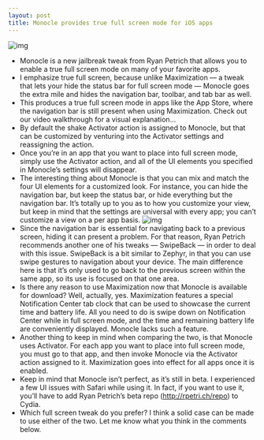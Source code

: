 ```yaml
---
layout: post
title: Monocle provides true full screen mode for iOS apps
---
```

![img](http://media.idownloadblog.com/wp-content/uploads/2012/08/Monocle-Screenshot-02-e1343834680169.png)
* Monocle is a new jailbreak tweak from Ryan Petrich that allows you to enable a true full screen mode on many of your favorite apps.
* I emphasize true full screen, because unlike Maximization — a tweak that lets your hide the status bar for full screen mode — Monocle goes the extra mile and hides the navigation bar, toolbar, and tab bar as well.
* This produces a true full screen mode in apps like the App Store, where the navigation bar is still present when using Maximization. Check out our video walkthrough for a visual explanation…
* By default the shake Activator action is assigned to Monocle, but that can be customized by venturing into the Activator settings and reassigning the action.
* Once you’re in an app that you want to place into full screen mode, simply use the Activator action, and all of the UI elements you specified in Monocle’s settings will disappear.
* The interesting thing about Monocle is that you can mix and match the four UI elements for a customized look. For instance, you can hide the navigation bar, but keep the status bar, or hide everything but the navigation bar. It’s totally up to you as to how you customize your view, but keep in mind that the settings are universal with every app; you can’t customize a view on a per app basis.
![img](http://media.idownloadblog.com/wp-content/uploads/2012/08/Monocle-Screenshot-e1343834715980.png)
* Since the navigation bar is essential for navigating back to a previous screen, hiding it can present a problem. For that reason, Ryan Petrich recommends another one of his tweaks — SwipeBack — in order to deal with this issue. SwipeBack is a bit similar to Zephyr, in that you can use swipe gestures to navigation about your device. The main difference here is that it’s only used to go back to the previous screen within the same app, so its use is focused on that one area.
* Is there any reason to use Maximization now that Monocle is available for download? Well, actually, yes. Maximization features a special Notification Center tab clock that can be used to showcase the current time and battery life. All you need to do is swipe down on Notification Center while in full screen mode, and the time and remaining battery life are conveniently displayed. Monocle lacks such a feature.
* Another thing to keep in mind when comparing the two, is that Monocle uses Activator. For each app you want to place into full screen mode, you must go to that app, and then invoke Monocle via the Activator action assigned to it. Maximization goes into effect for all apps once it is enabled.
* Keep in mind that Monocle isn’t perfect, as it’s still in beta. I experienced a few UI issues with Safari while using it. In fact, if you want to use it, you’ll have to add Ryan Petrich’s beta repo (http://rpetri.ch/repo) to Cydia.
* Which full screen tweak do you prefer? I think a solid case can be made to use either of the two. Let me know what you think in the comments below.

